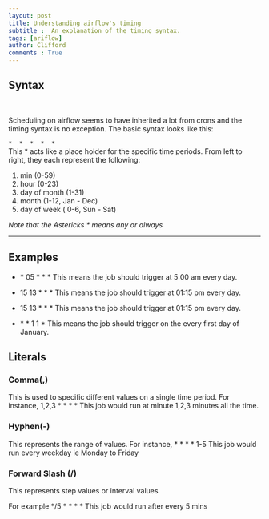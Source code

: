 ```yaml
---
layout: post
title: Understanding airflow's timing
subtitle :  An explanation of the timing syntax.
tags: [ariflow]
author: Clifford
comments : True
---
```


## Syntax
<br>

Scheduling on airflow seems to have inherited a lot from crons and the timing syntax is no exception. The basic syntax looks like this:

`*  *  *  *  *`
<br>
This <emp>*</emp> acts like a place holder for the specific time periods. From left to right, they each represent the following:

1. min (0-59)
2. hour (0-23)
3. day of month (1-31)
4. month (1-12, Jan - Dec)
5. day of week ( 0-6, Sun - Sat)

*Note that the Astericks \* means any or always*

<hr/>

## Examples


- <emp>* 05 * * *</emp>
  This means the job should trigger at 5:00 am every day.

- <emp>15 13 * * *</emp>
  This means the job should trigger at 01:15 pm every day.

- <emp>15 13 * * *</emp>
  This means the job should trigger at 01:15 pm every day.

- <emp>* * 1 1 *</emp>
  This means the job should trigger on the every first day of January.


## Literals

### Comma(,)

  This is used to specific different values on a single time period. For instance,
  <emp>1,2,3 * * * *</emp>
  This job would run at minute 1,2,3 minutes all the time.

### Hyphen(-)

  This represents the range of values. For instance, 
  <emp>* * * * 1-5</emp> 
  This job would run every weekday ie Monday to Friday

### Forward Slash (/)

  This represents step values or interval values

  For example
  <emp>*/5 *  *  *  *</emp>
  This job would run after every 5 mins


